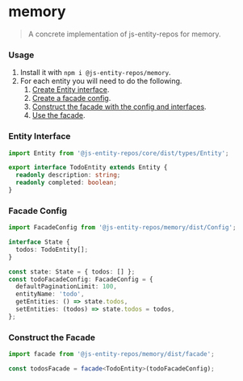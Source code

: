 # memory
> A concrete implementation of js-entity-repos for memory.

### Usage
1. Install it with `npm i @js-entity-repos/memory`.
1. For each entity you will need to do the following.
    1. [Create Entity interface](#entity-interface).
    1. [Create a facade config](#facade-config).
    1. [Construct the facade with the config and interfaces](#calling-the-facade).
    1. [Use the facade](https://github.com/js-entity-repos/core/blob/master/docs/facade.md).

### Entity Interface

```ts
import Entity from '@js-entity-repos/core/dist/types/Entity';

export interface TodoEntity extends Entity {
  readonly description: string;
  readonly completed: boolean;
}
```

### Facade Config

```ts
import FacadeConfig from '@js-entity-repos/memory/dist/Config';

interface State {
  todos: TodoEntity[];
}

const state: State = { todos: [] };
const todoFacadeConfig: FacadeConfig = {
  defaultPaginationLimit: 100,
  entityName: 'todo',
  getEntities: () => state.todos,
  setEntities: (todos) => state.todos = todos,
};
```

### Construct the Facade

```ts
import facade from '@js-entity-repos/memory/dist/facade';

const todosFacade = facade<TodoEntity>(todoFacadeConfig);
```
